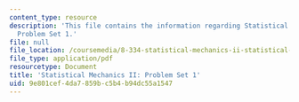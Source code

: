 ```yaml
---
content_type: resource
description: 'This file contains the information regarding Statistical Mechanics II:
  Problem Set 1.'
file: null
file_location: /coursemedia/8-334-statistical-mechanics-ii-statistical-physics-of-fields-spring-2014/9e801cef4da7859bc5b4b94dc55a1547_MIT8_334S14_pset1.pdf
file_type: application/pdf
resourcetype: Document
title: 'Statistical Mechanics II: Problem Set 1'
uid: 9e801cef-4da7-859b-c5b4-b94dc55a1547
---
```

